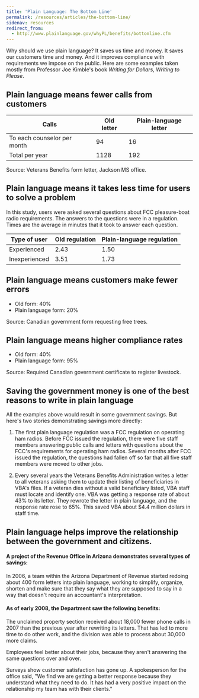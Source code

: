 ```yaml
---
title: 'Plain Language: The Bottom Line'
permalink: /resources/articles/the-bottom-line/
sidenav: resources
redirect_from:
  - http://www.plainlanguage.gov/whyPL/benefits/bottomline.cfm
---
```


Why should we use plain language? It saves us time and money. It saves our customers time and money. And it improves compliance with requirements we impose on the public. Here are some examples taken mostly from Professor Joe Kimble's book _Writing for Dollars, Writing to Please_.

## Plain language means fewer calls from customers

Calls | Old letter | Plain-language letter
---- | ----| ----
To each counselor per month | 94 | 16
Total per year | 1128 | 192

Source: Veterans Benefits form letter, Jackson MS office.

## Plain language means it takes less time for users to solve a problem

In this study, users were asked several questions about FCC pleasure-boat radio requirements. The answers to the questions were in a regulation. Times are the average in minutes that it took to answer each question.

Type of user  | Old regulation | Plain-language regulation
------------- | -------------- | -------------------------
Experienced   | 2.43           | 1.50
Inexperienced | 3.51           | 1.73

## Plain language means customers make fewer errors

* Old form: 40%
* Plain language form: 20%

Source: Canadian government form requesting free trees.

## Plain language means higher compliance rates

* Old form: 40%
* Plain language form: 95%

Source: Required Canadian government certificate to register livestock.

## Saving the government money is one of the best reasons to write in plain language

All the examples above would result in some government savings. But here's two stories demonstrating savings more directly:

1. The first plain language regulation was a FCC regulation on operating ham radios. Before FCC issued the regulation, there were five staff members answering public calls and letters with questions about the FCC's requirements for operating ham radios. Several months after FCC issued the regulation, the questions had fallen off so far that all five staff members were moved to other jobs.

2. Every several years the Veterans Benefits Administration writes a letter to all veterans asking them to update their listing of beneficiaries in VBA's files. If a veteran dies without a valid beneficiary listed, VBA staff must locate and identify one. VBA was getting a response rate of about 43% to its letter. They rewrote the letter in plain language, and the response rate rose to 65%. This saved VBA about $4.4 million dollars in staff time.

## Plain language helps improve the relationship between the government and citizens.

#### A project of the Revenue Office in Arizona demonstrates several types of savings:

In 2006, a team within the Arizona Department of Revenue started redoing about 400 form letters into plain language, working to simplify, organize, shorten and make sure that they say what they are supposed to say in a way that doesn't require an accountant's interpretation.

#### As of early 2008, the Department saw the following benefits:

The unclaimed property section received about 18,000 fewer phone calls in 2007 than the previous year after rewriting its letters. That has led to more time to do other work, and the division was able to process about 30,000 more claims.

Employees feel better about their jobs, because they aren't answering the same questions over and over.

Surveys show customer satisfaction has gone up. A spokesperson for the office said, "We find we are getting a better response because they understand what they need to do. It has had a very positive impact on the relationship my team has with their clients."
